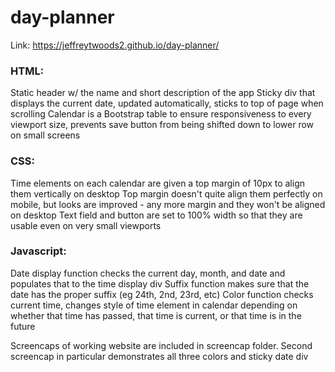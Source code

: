 # day-planner

Link:  https://jeffreytwoods2.github.io/day-planner/


### HTML:

Static header w/ the name and short description of the app
Sticky div that displays the current date, updated automatically, sticks to top of page when scrolling
Calendar is a Bootstrap table to ensure responsiveness to every viewport size, prevents save button from being shifted down to lower row on small screens


### CSS:

Time elements on each calendar are given a top margin of 10px to align them vertically on desktop
Top margin doesn't quite align them perfectly on mobile, but looks are improved - any more margin and they won't be aligned on desktop
Text field and button are set to 100% width so that they are usable even on very small viewports


### Javascript:

Date display function checks the current day, month, and date and populates that to the time display div
Suffix function makes sure that the date has the proper suffix (eg 24th, 2nd, 23rd, etc)
Color function checks current time, changes style of time element in calendar depending on whether that time has passed, that time is current, or that time is in the future


Screencaps of working website are included in screencap folder.
Second screencap in particular demonstrates all three colors and sticky date div
